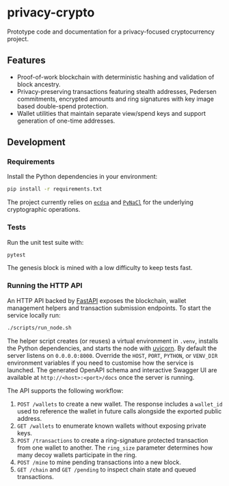 # privacy-crypto
Prototype code and documentation for a privacy-focused cryptocurrency project.

## Features

- Proof-of-work blockchain with deterministic hashing and validation of block
  ancestry.
- Privacy-preserving transactions featuring stealth addresses, Pedersen
  commitments, encrypted amounts and ring signatures with key image based
  double-spend protection.
- Wallet utilities that maintain separate view/spend keys and support
  generation of one-time addresses.

## Development

### Requirements

Install the Python dependencies in your environment:

```bash
pip install -r requirements.txt
```

The project currently relies on [`ecdsa`](https://pypi.org/project/ecdsa/) and
[`PyNaCl`](https://pypi.org/project/PyNaCl/) for the underlying cryptographic
operations.

### Tests

Run the unit test suite with:

```bash
pytest
```

The genesis block is mined with a low difficulty to keep tests fast.

### Running the HTTP API

An HTTP API backed by [FastAPI](https://fastapi.tiangolo.com/) exposes the
blockchain, wallet management helpers and transaction submission endpoints. To
start the service locally run:

```bash
./scripts/run_node.sh
```

The helper script creates (or reuses) a virtual environment in `.venv`, installs
the Python dependencies, and starts the node with
[uvicorn](https://www.uvicorn.org/). By default the server listens on
`0.0.0.0:8000`. Override the `HOST`, `PORT`, `PYTHON`, or `VENV_DIR` environment
variables if you need to customise how the service is launched. The generated
OpenAPI schema and interactive Swagger UI are available at
`http://<host>:<port>/docs` once the server is running.

The API supports the following workflow:

1. `POST /wallets` to create a new wallet. The response includes a `wallet_id`
   used to reference the wallet in future calls alongside the exported public
   address.
2. `GET /wallets` to enumerate known wallets without exposing private keys.
3. `POST /transactions` to create a ring-signature protected transaction from
   one wallet to another. The `ring_size` parameter determines how many decoy
   wallets participate in the ring.
4. `POST /mine` to mine pending transactions into a new block.
5. `GET /chain` and `GET /pending` to inspect chain state and queued
   transactions.
